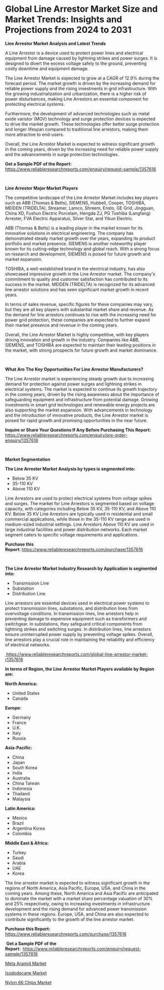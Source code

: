 <p><h1>Global Line Arrestor Market Size and Market Trends: Insights and Projections from 2024 to 2031</h1></p><p><strong>Line Arrestor Market Analysis and Latest Trends</strong></p>
<p><p>A Line Arrestor is a device used to protect power lines and electrical equipment from damage caused by lightning strikes and power surges. It is designed to divert the excess voltage safely to the ground, preventing costly downtime and equipment damage.</p><p>The Line Arrestor Market is expected to grow at a CAGR of 12.9% during the forecast period. The market growth is driven by the increasing demand for reliable power supply and the rising investments in grid infrastructure. With the growing industrialization and urbanization, there is a higher risk of power disturbances, making Line Arrestors an essential component for protecting electrical systems.</p><p>Furthermore, the development of advanced technologies such as metal oxide varistor (MOV) technology and surge protection devices is expected to drive the market growth. These technologies offer better surge protection and longer lifespan compared to traditional line arrestors, making them more attractive to end-users.</p><p>Overall, the Line Arrestor Market is expected to witness significant growth in the coming years, driven by the increasing need for reliable power supply and the advancements in surge protection technologies.</p></p>
<p><strong>Get a Sample PDF of the Report:&nbsp;</strong> <a href="https://www.reliableresearchreports.com/enquiry/request-sample/1357616">https://www.reliableresearchreports.com/enquiry/request-sample/1357616</a></p>
<p>&nbsp;</p>
<p><strong>Line Arrestor Major Market Players</strong></p>
<p><p>The competitive landscape of the Line Arrestor Market includes key players such as ABB (Thomas & Betts), SIEMENS, Hubbell, Cooper, TOSHIBA, MEIDEN (TRIDELTA), Streamer, Lamco, Shreem, Ensto, GE Grid, Jingguan, China XD, Fushun Electric Porcelain, Hengda ZJ, PG Toshiba (Langfang) Arrester, FVA Electric Apparatus, Silver Star, and Yikun Electric.</p><p>ABB (Thomas & Betts) is a leading player in the market known for its innovative solutions in electrical engineering. The company has demonstrated steady market growth over the years, expanding its product portfolio and market presence. SIEMENS is another noteworthy player known for its cutting-edge technology and global reach. With a strong focus on research and development, SIEMENS is poised for future growth and market expansion.</p><p>TOSHIBA, a well-established brand in the electrical industry, has also showcased impressive growth in the Line Arrestor market. The company's commitment to quality and customer satisfaction has contributed to its success in the market. MEIDEN (TRIDELTA) is recognized for its advanced line arrestor solutions and has seen significant market growth in recent years.</p><p>In terms of sales revenue, specific figures for these companies may vary, but they are all key players with substantial market share and revenue. As the demand for line arrestors continues to rise with the increasing need for power grid protection, these companies are expected to further expand their market presence and revenue in the coming years.</p><p>Overall, the Line Arrestor Market is highly competitive, with key players driving innovation and growth in the industry. Companies like ABB, SIEMENS, and TOSHIBA are expected to maintain their leading positions in the market, with strong prospects for future growth and market dominance.</p></p>
<p>&nbsp;</p>
<p><strong>What Are The Key Opportunities For Line Arrestor Manufacturers?</strong></p>
<p><p>The Line Arrestor market is experiencing steady growth due to increasing demand for protection against power surges and lightning strikes in electrical systems. The market is expected to continue its growth trajectory in the coming years, driven by the rising awareness about the importance of safeguarding equipment and infrastructure from potential damage. Growing investments in smart grid technologies and renewable energy projects are also supporting the market expansion. With advancements in technology and the introduction of innovative products, the Line Arrestor market is poised for rapid growth and promising opportunities in the near future.</p></p>
<p><strong>Inquire or Share Your Questions If Any Before Purchasing This Report:</strong> <a href="https://www.reliableresearchreports.com/enquiry/pre-order-enquiry/1357616">https://www.reliableresearchreports.com/enquiry/pre-order-enquiry/1357616</a></p>
<p>&nbsp;</p>
<p><strong>Market Segmentation</strong></p>
<p><strong>The Line Arrestor Market Analysis by types is segmented into:</strong></p>
<p><ul><li>Below 35 KV</li><li>35-110 KV</li><li>Above 110 KV</li></ul></p>
<p><p>Line Arrestors are used to protect electrical systems from voltage spikes and surges. The market for Line Arrestors is segmented based on voltage capacity, with categories including Below 35 KV, 35-110 KV, and Above 110 KV. Below 35 KV Line Arrestors are typically used in residential and small commercial applications, while those in the 35-110 KV range are used in medium-sized industrial settings. Line Arrestors Above 110 KV are used in large industrial facilities and power distribution networks. Each market segment caters to specific voltage requirements and applications.</p></p>
<p><strong>Purchase this Report:&nbsp;</strong><a href="https://www.reliableresearchreports.com/purchase/1357616">https://www.reliableresearchreports.com/purchase/1357616</a></p>
<p>&nbsp;</p>
<p><strong>The Line Arrestor Market Industry Research by Application is segmented into:</strong></p>
<p><ul><li>Transmission Line</li><li>Substation</li><li>Distribution Line</li></ul></p>
<p><p>Line arrestors are essential devices used in electrical power systems to protect transmission lines, substations, and distribution lines from overvoltage conditions. In transmission lines, line arrestors help in preventing damage to expensive equipment such as transformers and switchgear. In substations, they safeguard critical components from lightning strikes and switching surges. In distribution lines, line arrestors ensure uninterrupted power supply by preventing voltage spikes. Overall, line arrestors play a crucial role in maintaining the reliability and efficiency of electrical networks.</p></p>
<p><a href="https://www.reliableresearchreports.com/global-line-arrestor-market-r1357616">&nbsp;https://www.reliableresearchreports.com/global-line-arrestor-market-r1357616</a></p>
<p><strong>In terms of Region, the Line Arrestor Market Players available by Region are:</strong></p>
<p>
    <p> <strong> North America: </strong>
        <ul>
            <li>United States</li>
            <li>Canada</li>
        </ul>
        </p> 
    <p> <strong> Europe: </strong>
        <ul>
            <li>Germany</li>
            <li>France</li>
            <li>U.K.</li>
            <li>Italy</li>
            <li>Russia</li>
        </ul>
        </p> 
    <p> <strong> Asia-Pacific: </strong>
        <ul>
            <li>China</li>
            <li>Japan</li>
            <li>South Korea</li>
            <li>India</li>
            <li>Australia</li>
            <li>China Taiwan</li>
            <li>Indonesia</li>
            <li>Thailand</li>
            <li>Malaysia</li>
        </ul>
        </p> 
    <p> <strong> Latin America: </strong>
        <ul>
            <li>Mexico</li>
            <li>Brazil</li>
            <li>Argentina Korea</li>
            <li>Colombia</li>
        </ul>
        </p> 
    <p> <strong> Middle East & Africa: </strong>
        <ul>
            <li>Turkey</li>
            <li>Saudi</li>
            <li>Arabia</li>
            <li>UAE</li>
            <li>Korea</li>
        </ul>
    </p>
    </p>
<p><p>The line arrestor market is expected to witness significant growth in the regions of North America, Asia Pacific, Europe, USA, and China in the coming years. Among these, North America and Asia Pacific are anticipated to dominate the market with a market share percentage valuation of 30% and 25% respectively, owing to increasing investments in infrastructure development and the rising demand for advanced power transmission systems in these regions. Europe, USA, and China are also expected to contribute significantly to the growth of the line arrestor market.</p></p>
<p><strong>Purchase this Report: </strong><a href="https://www.reliableresearchreports.com/purchase/1357616">https://www.reliableresearchreports.com/purchase/1357616</a></p>
<p>&nbsp;<strong>Get a Sample PDF of the Report:&nbsp;&nbsp;</strong><a href="https://www.reliableresearchreports.com/enquiry/request-sample/1357616">https://www.reliableresearchreports.com/enquiry/request-sample/1357616</a></p>
<p><strong></strong></p>
<p><p><a href="https://www.linkedin.com/pulse/meta-aramid-market-centers-aspects-growth-share-opportunity-projected-fonne?trackingId=BIwh2Gt9UsPA3yPnUZq5Pw%3D%3D">Meta Aramid Market</a></p><p><a href="https://www.linkedin.com/pulse/isododecane-market-research-report-provides-thorough-cycee?trackingId=iXYzPeqaq83V0Uwc6Ix29w%3D%3D">Isododecane Market</a></p><p><a href="https://www.linkedin.com/pulse/nylon-66-chips-market-research-report-forecasted-period-from-wdfjc?trackingId=op6SjWwM5L4BTHhc3%2BbkcQ%3D%3D">Nylon 66 Chips Market</a></p></p>